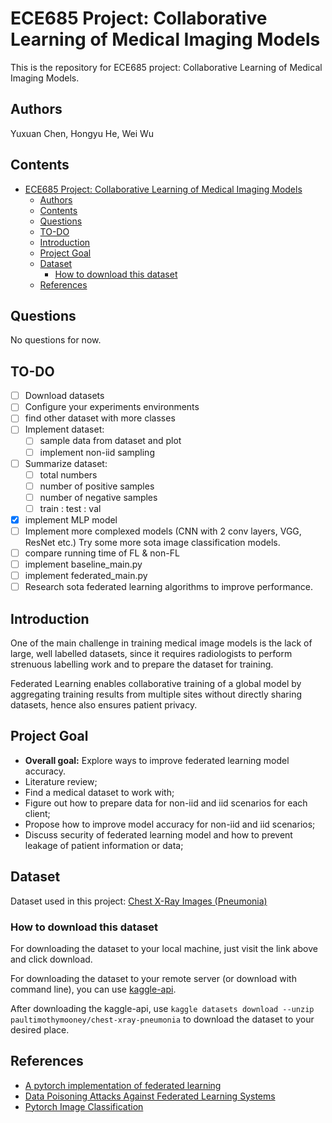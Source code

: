 # ECE685 Project: Collaborative Learning of Medical Imaging Models

This is the repository for ECE685 project: Collaborative Learning of Medical Imaging Models.

## Authors

Yuxuan Chen, Hongyu He, Wei Wu

## Contents

- [ECE685 Project: Collaborative Learning of Medical Imaging Models](#ece685-project-collaborative-learning-of-medical-imaging-models)
  - [Authors](#authors)
  - [Contents](#contents)
  - [Questions](#questions)
  - [TO-DO](#to-do)
  - [Introduction](#introduction)
  - [Project Goal](#project-goal)
  - [Dataset](#dataset)
    - [How to download this dataset](#how-to-download-this-dataset)
  - [References](#references)

## Questions

No questions for now.

## TO-DO

- [ ] Download datasets
- [ ] Configure your experiments environments
- [ ] find other dataset with more classes
- [ ] Implement dataset: 
  - [ ] sample data from dataset and plot
  - [ ] implement non-iid sampling
- [ ] Summarize dataset: 
  - [ ] total numbers
  - [ ] number of positive samples
  - [ ] number of negative samples
  - [ ] train : test : val
- [x] implement MLP model
- [ ] Implement more complexed models (CNN with 2 conv layers, VGG, ResNet etc.) Try some more sota image classification models.
- [ ] compare running time of FL & non-FL
- [ ] implement baseline_main.py
- [ ] implement federated_main.py
- [ ] Research sota federated learning algorithms to improve performance.

## Introduction

One of the main challenge in training medical image models is the lack of large, well labelled datasets, since it requires radiologists to perform strenuous labelling work and to prepare the dataset for training.

Federated Learning enables collaborative training of a global model by aggregating training results from multiple sites without directly sharing datasets, hence also ensures patient privacy.

## Project Goal

- **Overall goal:** Explore ways to improve federated learning model accuracy.
- Literature review;
- Find a medical dataset to work with;
- Figure out how to prepare data for non-iid and iid scenarios for each client;
- Propose how to improve model accuracy for non-iid and iid scenarios;
- Discuss security of federated learning model and how to prevent leakage of patient information or data;

## Dataset

Dataset used in this project: [Chest X-Ray Images (Pneumonia)](https://www.kaggle.com/paultimothymooney/chest-xray-pneumonia)

### How to download this dataset

For downloading the dataset to your local machine, just visit the link above and click download.

For downloading the dataset to your remote server (or download with command line), you can use [kaggle-api](https://github.com/Kaggle/kaggle-api). 

After downloading the kaggle-api, use `kaggle datasets download --unzip paultimothymooney/chest-xray-pneumonia` to download the dataset to your desired place.

## References

- [A pytorch implementation of federated learning](https://github.com/AshwinRJ/Federated-Learning-PyTorch)
- [Data Poisoning Attacks Against Federated Learning Systems](https://github.com/git-disl/DataPoisoning_FL)
- [Pytorch Image Classification](https://github.com/bentrevett/pytorch-image-classification)